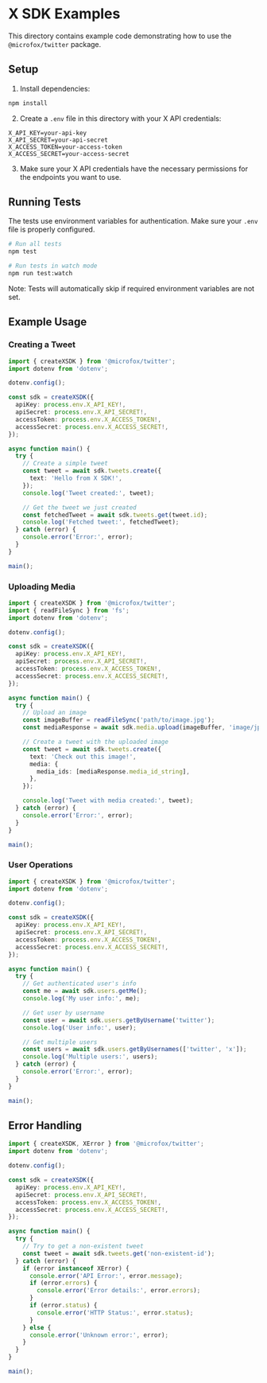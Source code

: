 # X SDK Examples

This directory contains example code demonstrating how to use the `@microfox/twitter` package.

## Setup

1. Install dependencies:

```bash
npm install
```

2. Create a `.env` file in this directory with your X API credentials:

```env
X_API_KEY=your-api-key
X_API_SECRET=your-api-secret
X_ACCESS_TOKEN=your-access-token
X_ACCESS_SECRET=your-access-secret
```

3. Make sure your X API credentials have the necessary permissions for the endpoints you want to use.

## Running Tests

The tests use environment variables for authentication. Make sure your `.env` file is properly configured.

```bash
# Run all tests
npm test

# Run tests in watch mode
npm run test:watch
```

Note: Tests will automatically skip if required environment variables are not set.

## Example Usage

### Creating a Tweet

```typescript
import { createXSDK } from '@microfox/twitter';
import dotenv from 'dotenv';

dotenv.config();

const sdk = createXSDK({
  apiKey: process.env.X_API_KEY!,
  apiSecret: process.env.X_API_SECRET!,
  accessToken: process.env.X_ACCESS_TOKEN!,
  accessSecret: process.env.X_ACCESS_SECRET!,
});

async function main() {
  try {
    // Create a simple tweet
    const tweet = await sdk.tweets.create({
      text: 'Hello from X SDK!',
    });
    console.log('Tweet created:', tweet);

    // Get the tweet we just created
    const fetchedTweet = await sdk.tweets.get(tweet.id);
    console.log('Fetched tweet:', fetchedTweet);
  } catch (error) {
    console.error('Error:', error);
  }
}

main();
```

### Uploading Media

```typescript
import { createXSDK } from '@microfox/twitter';
import { readFileSync } from 'fs';
import dotenv from 'dotenv';

dotenv.config();

const sdk = createXSDK({
  apiKey: process.env.X_API_KEY!,
  apiSecret: process.env.X_API_SECRET!,
  accessToken: process.env.X_ACCESS_TOKEN!,
  accessSecret: process.env.X_ACCESS_SECRET!,
});

async function main() {
  try {
    // Upload an image
    const imageBuffer = readFileSync('path/to/image.jpg');
    const mediaResponse = await sdk.media.upload(imageBuffer, 'image/jpeg');

    // Create a tweet with the uploaded image
    const tweet = await sdk.tweets.create({
      text: 'Check out this image!',
      media: {
        media_ids: [mediaResponse.media_id_string],
      },
    });

    console.log('Tweet with media created:', tweet);
  } catch (error) {
    console.error('Error:', error);
  }
}

main();
```

### User Operations

```typescript
import { createXSDK } from '@microfox/twitter';
import dotenv from 'dotenv';

dotenv.config();

const sdk = createXSDK({
  apiKey: process.env.X_API_KEY!,
  apiSecret: process.env.X_API_SECRET!,
  accessToken: process.env.X_ACCESS_TOKEN!,
  accessSecret: process.env.X_ACCESS_SECRET!,
});

async function main() {
  try {
    // Get authenticated user's info
    const me = await sdk.users.getMe();
    console.log('My user info:', me);

    // Get user by username
    const user = await sdk.users.getByUsername('twitter');
    console.log('User info:', user);

    // Get multiple users
    const users = await sdk.users.getByUsernames(['twitter', 'x']);
    console.log('Multiple users:', users);
  } catch (error) {
    console.error('Error:', error);
  }
}

main();
```

## Error Handling

```typescript
import { createXSDK, XError } from '@microfox/twitter';
import dotenv from 'dotenv';

dotenv.config();

const sdk = createXSDK({
  apiKey: process.env.X_API_KEY!,
  apiSecret: process.env.X_API_SECRET!,
  accessToken: process.env.X_ACCESS_TOKEN!,
  accessSecret: process.env.X_ACCESS_SECRET!,
});

async function main() {
  try {
    // Try to get a non-existent tweet
    const tweet = await sdk.tweets.get('non-existent-id');
  } catch (error) {
    if (error instanceof XError) {
      console.error('API Error:', error.message);
      if (error.errors) {
        console.error('Error details:', error.errors);
      }
      if (error.status) {
        console.error('HTTP Status:', error.status);
      }
    } else {
      console.error('Unknown error:', error);
    }
  }
}

main();
```
